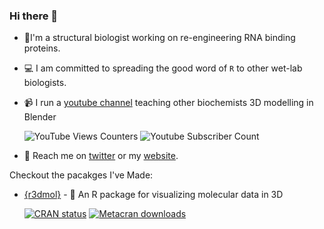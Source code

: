 ### Hi there 👋

- 🔬I'm a structural biologist working on re-engineering RNA binding proteins.
- 💻 I am committed to spreading the good word of `R` to other wet-lab biologists.
- 📹 I run a [youtube channel](https://youtube.com/c/bradyjohnston) teaching other biochemists 3D modelling in Blender

     ![YouTube Views Counters](https://img.shields.io/endpoint?color=%23ff5050&label=Views&style=flat&url=https%3A%2F%2Fyoutube-channel-badge-bradyajohnston.vercel.app%2Fapi%2Fviews) ![Youtube Subscriber Count](https://img.shields.io/endpoint?color=%23ff5050&label=Subscribers&flat&url=https%3A%2F%2Fyoutube-channel-badge-bradyajohnston.vercel.app%2Fapi%2Fsubscriber)
- 🐤 Reach me on [twitter](https://twitter.com/bradyajohnston) or my [website](https://bradyajohnston.github.io).

Checkout the pacakges I've Made:

 - [{r3dmol}](https://github.com/swsoyee/r3dmol) - 🧬 An R package for visualizing molecular data in 3D
 
    [![CRAN
status](https://www.r-pkg.org/badges/version/r3dmol)](https://CRAN.R-project.org/package=r3dmol) 
[![Metacran downloads](https://cranlogs.r-pkg.org/badges/grand-total/r3dmol)](https://cran.r-project.org/package=r3dmol)

